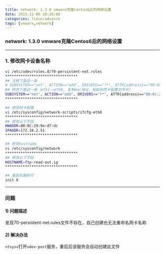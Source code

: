 ```yaml
---
title: network: 1.3.0 vmware克隆Centos6后的网络设置
date: 2015-11-06 10:28:00
categories: linux/advance
tags: [vmware,network]
---
```

### network: 1.3.0 vmware克隆Centos6后的网络设置

---

### 1. 修改网卡设备名称
``` bash
vi /etc/udev/rules.d/70-persistent-net.rules
*********************************
## 注释下面这一条
# SUBSYSTEM=="net", ACTION=="add", DRIVERS=="?*", ATTR{address}=="00:0c:29:a1:18:72", ATTR{type}=="1", KERNEL=="eth*", NAME="eth0"
## 修改下面这一条（eth1->eth0, 复制mac地址，粘贴到网卡配置文件中）
SUBSYSTEM=="net", ACTION=="add", DRIVERS=="?*", ATTR{address}=="00:0c:29:9e:d7:dc", ATTR{type}=="1", KERNEL=="eth*", NAME="eth0"
*********************************

## 修改网卡配置
vi /etc/sysconfig/network-scripts/ifcfg-eth0
*********************************
## 修改以下字段
HWADDR=00:0C:29:9e:d7:dc
IPADDR=172.16.2.51
*********************************

## 修改hostname
vi /etc/sysconfig/network
*********************************
## 修改以下字段
HOSTNAME=ftp-read-out.ig
*********************************

## 重启机器即可
init 6
```

---

### 问题
#### 1) 问题描述
发现70-persistent-net.rules文件不存在，自己创建也无法重命名网卡名称

#### 2) 解决办法
`ntsysv`打开`udev-post`服务，重启后该服务会自动创建此文件